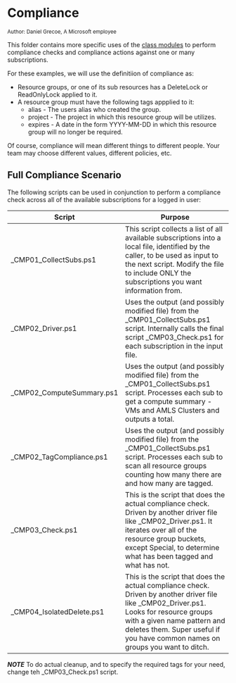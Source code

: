 # Compliance 
<sub>Author: Daniel Grecoe, A Microsoft employee</sub>

This folder contains more specific uses of the [class modules](../Modules) to perform compliance checks and compliance actions against one or many subscriptions. 

For these examples, we will use the definitiion of compliance as:

- Resource groups, or one of its sub resources has a DeleteLock or ReadOnlyLock applied to it.
- A resource group must have the following tags appplied to it:
    - alias - The users alias who created the group.
    - project - The project in which this resource group will be utilizes.
    - expires - A date in the form YYYY-MM-DD in which this resource group will no longer be required. 


Of course, compliance will mean different things to different people. Your team may choose different values, different policies, etc. 



## Full Compliance Scenario
The following scripts can be used in conjunction to perform a compliance check across all of the available subscriptions for a logged in user:

|Script| Purpose|
|----------------------|---------------------|
|_CMP01_CollectSubs.ps1| This script collects a list of all available subscriptions into a local file, identified by the caller, to be used as input to the next script. Modify the file to include ONLY the subscriptions you want information from.|
|_CMP02_Driver.ps1| Uses the output (and possibly modified file) from the _CMP01_CollectSubs.ps1 script. Internally calls the final script _CMP03_Check.ps1 for each subscription in the input file.|
|_CMP02_ComputeSummary.ps1| Uses the output (and possibly modified file) from the _CMP01_CollectSubs.ps1 script. Processes each sub to get a compute summary - VMs and AMLS Clusters and outputs a total.|
|_CMP02_TagCompliance.ps1| Uses the output (and possibly modified file) from the _CMP01_CollectSubs.ps1 script. Processes each sub to scan all resource groups counting how many there are and how many are tagged.|
|_CMP03_Check.ps1| This is the script that does the actual compliance check. Driven by another driver file like _CMP02_Driver.ps1. It iterates over all of the resource group buckets, except Special, to determine what has been tagged and what has not.|
|_CMP04_IsolatedDelete.ps1| This is the script that does the actual compliance check. Driven by another driver file like _CMP02_Driver.ps1. Looks for resource groups with a given name pattern and deletes them. Super useful if you have common names on groups you want to ditch.|


***NOTE*** To do actual cleanup, and to specify the required tags for your need, change teh _CMP03_Check.ps1 script.
